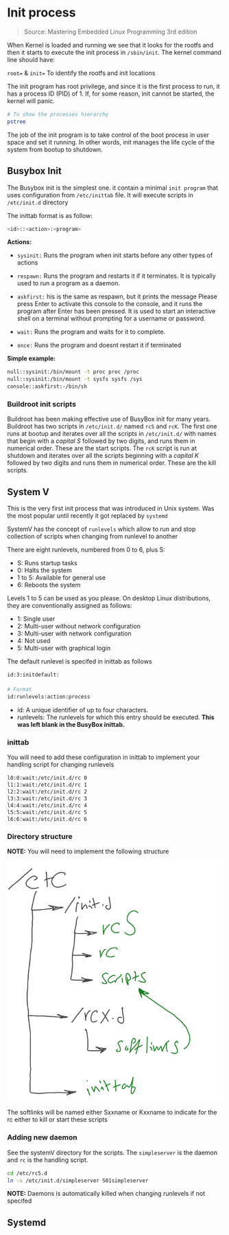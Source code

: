 # Init process
>Source: Mastering Embedded Linux Programming 3rd edition

When Kernel is loaded and running we see that it looks for the rootfs and then it starts to execute the init process in `/sbin/init`. The kernel command line should have:

`root=` & `init=` To identify the rootfs and init locations 

The init program has root
privilege, and since it is the first process to run, it has a process ID (PID) of 1. If, for some
reason, init cannot be started, the kernel will panic.

```bash
# To show the processes hierarchy
pstree
```

The job of the init program is to take control of the boot process in user space and set
it running. In other words, init manages the life cycle of the system from bootup to shutdown.
## Busybox Init

The Busybox init is the simplest one. it contain a minimal `init program` that uses configuration from `/etc/inittab` file. It will execute scripts in `/etc/init.d` directory

The inittab format is as follow:
```bash
<id>::<action>:<program>
```
**Actions:**
- `sysinit:` Runs the program when init starts before any other types of actions

- `respawn:` Runs the program and restarts it if it terminates. It is typically used to
run a program as a daemon.

- `askfirst:` his is the same as respawn, but it prints the message Please
press Enter to activate this console to the console, and it runs the
program after Enter has been pressed. It is used to start an interactive shell on
a terminal without prompting for a username or password.

- `wait:` Runs the program and waits for it to complete.

- `once:` Runs the program and doesnt restart it if terminated

**Simple example:**
```bash
null::sysinit:/bin/mount -t proc proc /proc
null::sysinit:/bin/mount -t sysfs sysfs /sys
console::askfirst:-/bin/sh
```

### Buildroot init scripts
Buildroot has been making effective use of BusyBox init for many years. Buildroot has
two scripts in `/etc/init.d/` named `rcS` and `rcK`. The first one runs at bootup and
iterates over all the scripts in `/etc/init.d/` with names that begin with a *capital S*
followed by two digits, and runs them in numerical order. These are the start scripts. The
`rcK` script is run at shutdown and iterates over all the scripts beginning with a *capital K*
followed by two digits and runs them in numerical order. These are the kill scripts.

## System V
This is the very first init process that was introduced in Unix system. Was the most popular until recently it got replaced by `systemd` 

SystemV has the concept of `runlevels` which allow to run and stop collection of scripts when changing from runlevel to another

There are eight runlevels, numbered from 0 to 6, plus S:
- S: Runs startup tasks
-  0: Halts the system
- 1 to 5: Available for general use
- 6: Reboots the system

Levels 1 to 5 can be used as you please. On desktop Linux distributions, they are
conventionally assigned as follows:
- 1: Single user
- 2: Multi-user without network configuration
- 3: Multi-user with network configuration
- 4: Not used
- 5: Multi-user with graphical login

The default runlevel is specifed in inittab as follows
```bash
id:3:initdefault:

# Format
id:runlevels:action:process
```
- id: A unique identifier of up to four characters.
- runlevels: The runlevels for which this entry should be executed. **This was left
blank in the BusyBox inittab.**

### inittab 
You will need to add these configuration in inittab to implement your handling script for changing runlevels
```
l0:0:wait:/etc/init.d/rc 0
l1:1:wait:/etc/init.d/rc 1
l2:2:wait:/etc/init.d/rc 2
l3:3:wait:/etc/init.d/rc 3
l4:4:wait:/etc/init.d/rc 4
l5:5:wait:/etc/init.d/rc 5
l6:6:wait:/etc/init.d/rc 6
```
### Directory structure
**NOTE:** You will need to implement the following structure 

![SystemV structure](SystemV_Structure.png)

The softlinks will be named either Sxxname or Kxxname to indicate for the rc either to kill or start these scripts

### Adding new daemon
See the systemV directory for the scripts. The `simpleserver` is the daemon and `rc` is the handling script.

```bash
cd /etc/rc5.d
ln -s /etc/init.d/simpleserver S01simpleserver
```

**NOTE:** Daemons is automatically killed when changing runlevels if not specifed 

## Systemd

